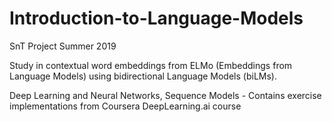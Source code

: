 # Introduction-to-Language-Models
SnT Project Summer 2019

Study in contextual word embeddings from ELMo (Embeddings from Language Models) using bidirectional Language Models (biLMs).

Deep Learning and Neural Networks, Sequence Models - Contains exercise implementations from Coursera DeepLearning.ai course
